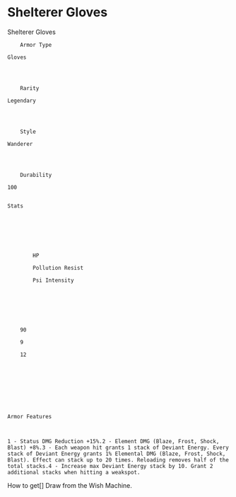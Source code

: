 # Shelterer Gloves

Shelterer Gloves


	
		
		
	
	



	
		Armor Type
	
	Gloves



	
		Rarity
	
	Legendary



	
		Style
	
	Wanderer



	
		Durability
	
	100


	Stats

	
	
	
	
		
		
			HP
		
			Pollution Resist
		
			Psi Intensity
		
		
	
	
	
	
	
		90
	
		9
	
		12
	
	
	






	Armor Features


	
	1 - Status DMG Reduction +15%.2 - Element DMG (Blaze, Frost, Shock, Blast) +8%.3 - Each weapon hit grants 1 stack of Deviant Energy. Every stack of Deviant Energy grants 1% Elemental DMG (Blaze, Frost, Shock, Blast). Effect can stack up to 20 times. Reloading removes half of the total stacks.4 - Increase max Deviant Energy stack by 10. Grant 2 additional stacks when hitting a weakspot.







How to get[]
Draw from the Wish Machine.
